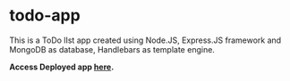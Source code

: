 # todo-app
This is a ToDo lIst app created using Node.JS, Express.JS framework and MongoDB as database, Handlebars as template engine.

**Access Deployed app [here](https://login-simple-app.herokuapp.com/).**
